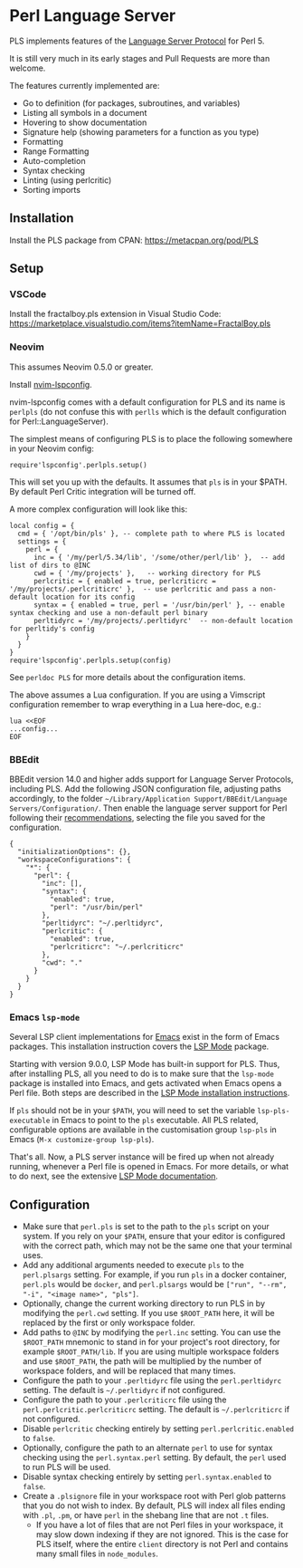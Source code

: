 Perl Language Server
====================

PLS implements features of the [Language Server Protocol](https://microsoft.github.io/language-server-protocol/) for Perl 5.

It is still very much in its early stages and Pull Requests are more than welcome.

The features currently implemented are:

* Go to definition (for packages, subroutines, and variables)
* Listing all symbols in a document
* Hovering to show documentation
* Signature help (showing parameters for a function as you type)
* Formatting
* Range Formatting
* Auto-completion
* Syntax checking
* Linting (using perlcritic)
* Sorting imports

## Installation

Install the PLS package from CPAN: https://metacpan.org/pod/PLS

## Setup

### VSCode

Install the fractalboy.pls extension in Visual Studio Code: https://marketplace.visualstudio.com/items?itemName=FractalBoy.pls

### Neovim

This assumes Neovim 0.5.0 or greater.

Install [nvim-lspconfig](https://github.com/neovim/nvim-lspconfig).

nvim-lspconfig comes with a default configuration for PLS and its name is `perlpls` (do not confuse this with `perlls` which is the default configuration for Perl::LanguageServer).

The simplest means of configuring PLS is to place the following somewhere in your Neovim config:
```
require'lspconfig'.perlpls.setup()
```
This will set you up with the defaults. It assumes that `pls` is in your $PATH. By default Perl Critic integration will be turned off.

A more complex configuration will look like this:
```
local config = {
  cmd = { '/opt/bin/pls' }, -- complete path to where PLS is located
  settings = {
    perl = {
      inc = { '/my/perl/5.34/lib', '/some/other/perl/lib' },  -- add list of dirs to @INC
      cwd = { '/my/projects' },   -- working directory for PLS
      perlcritic = { enabled = true, perlcriticrc = '/my/projects/.perlcriticrc' },  -- use perlcritic and pass a non-default location for its config
      syntax = { enabled = true, perl = '/usr/bin/perl' }, -- enable syntax checking and use a non-default perl binary
      perltidyrc = '/my/projects/.perltidyrc'  -- non-default location for perltidy's config
    }
  }
}
require'lspconfig'.perlpls.setup(config)
```
See `perldoc PLS` for more details about the configuration items.

The above assumes a Lua configuration. If you are using a Vimscript configuration remember to wrap everything in a Lua here-doc, e.g.:
```
lua <<EOF
...config...
EOF
```

### BBEdit

BBEdit version 14.0 and higher adds support for Language Server Protocols, including PLS. Add the following JSON configuration file, adjusting paths accordingly, to the folder `~/Library/Application Support/BBEdit/Language Servers/Configuration/`. Then enable the language server support for Perl following their [recommendations](https://www.barebones.com/support/bbedit/lsp-notes.html), selecting the file you saved for the configuration.

```
{
  "initializationOptions": {},
  "workspaceConfigurations": {
    "*": {
      "perl": {
        "inc": [],
        "syntax": {
          "enabled": true,
          "perl": "/usr/bin/perl"
        },
        "perltidyrc": "~/.perltidyrc",
        "perlcritic": {
          "enabled": true,
          "perlcriticrc": "~/.perlcriticrc"
        },
        "cwd": "."
      }
    }
  }
}
```

### Emacs `lsp-mode`

Several LSP client implementations for
[Emacs](https://www.gnu.org/software/emacs/) exist in the form of
Emacs packages. This installation instruction covers the [LSP
Mode](https://emacs-lsp.github.io/lsp-mode/) package.

Starting with version 9.0.0, LSP Mode has built-in support for
PLS. Thus, after installing PLS, all you need to do is to make sure
that the `lsp-mode` package is installed into Emacs, and gets
activated when Emacs opens a Perl file. Both steps are described in
the [LSP Mode installation
instructions](https://emacs-lsp.github.io/lsp-mode/page/installation/).

If `pls` should not be in your `$PATH`, you will need to set the
variable `lsp-pls-executable` in Emacs to point to the `pls`
executable. All PLS related, configurable options are available in the
customisation group `lsp-pls` in Emacs (`M-x customize-group
lsp-pls`).

That's all. Now, a PLS server instance will be fired up when not
already running, whenever a Perl file is opened in Emacs. For more
details, or what to do next, see the extensive [LSP Mode
documentation](https://emacs-lsp.github.io/lsp-mode/page/main-features/).

## Configuration

* Make sure that `perl.pls` is set to the path to the `pls` script on your system.
If you rely on your `$PATH`, ensure that your editor is configured with the correct
path, which may not be the same one that your terminal uses.
* Add any additional arguments needed to execute `pls` to the `perl.plsargs` setting.
For example, if you run `pls` in a docker container, `perl.pls` would be `docker`, and
`perl.plsargs` would be `["run", "--rm", "-i", "<image name>", "pls"]`.
* Optionally, change the current working directory to run PLS in by modifying the `perl.cwd` setting. If you use `$ROOT_PATH` here, it will be replaced by the first or only workspace folder.
* Add paths to `@INC` by modifying the `perl.inc` setting. You can use the `$ROOT_PATH` mnemonic to stand in for your project's root directory, for example `$ROOT_PATH/lib`. If you are using multiple workspace folders and use `$ROOT_PATH`, the path will be multiplied by the number of workspace folders, and will be replaced that many times.
* Configure the path to your `.perltidyrc` file using the `perl.perltidyrc` setting. The default is `~/.perltidyrc` if not configured.
* Configure the path to your `.perlcriticrc` file using the `perl.perlcritic.perlcriticrc` setting. The default is `~/.perlcriticrc` if not configured.
* Disable `perlcritic` checking entirely by setting `perl.perlcritic.enabled` to
`false`.
* Optionally, configure the path to an alternate `perl` to use for syntax checking using the `perl.syntax.perl` setting. By default, the `perl` used to run PLS will be used.
*  Disable syntax checking entirely by setting `perl.syntax.enabled` to `false`.
* Create a `.plsignore` file in your workspace root with Perl glob patterns that you do not wish to index. By default, PLS will index all files ending with `.pl`, `.pm`, or have `perl` in the shebang line that are not `.t` files.
  * If you have a lot of files that are not Perl files in your workspace, it may slow down indexing if they are not ignored. This is the case for PLS itself, where the entire `client` directory is not Perl and contains many small files in `node_modules`.

